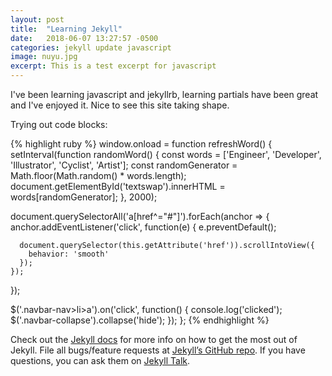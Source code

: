 ```yaml
---
layout: post
title:  "Learning Jekyll"
date:   2018-06-07 13:27:57 -0500
categories: jekyll update javascript
image: nuyu.jpg
excerpt: This is a test excerpt for javascript
---
```


I've been learning javascript and jekyllrb, learning partials have been great and I've enjoyed it.  Nice to see this site taking shape.

Trying out code blocks:

{% highlight ruby %}
window.onload = function refreshWord() {
  setInterval(function randomWord() {
    const words = ['Engineer', 'Developer', 'Illustrator', 'Cyclist', 'Artist'];
    const randomGenerator = Math.floor(Math.random() * words.length);
    document.getElementById('textswap').innerHTML = words[randomGenerator];
  }, 2000);

  document.querySelectorAll('a[href^="#"]').forEach(anchor => {
    anchor.addEventListener('click', function(e) {
      e.preventDefault();

      document.querySelector(this.getAttribute('href')).scrollIntoView({
        behavior: 'smooth'
      });
    });
  });

  $('.navbar-nav>li>a').on('click', function() {
    console.log('clicked');
    $('.navbar-collapse').collapse('hide');
  });
};
{% endhighlight %}

Check out the [Jekyll docs][jekyll-docs] for more info on how to get the most out of Jekyll. File all bugs/feature requests at [Jekyll’s GitHub repo][jekyll-gh]. If you have questions, you can ask them on [Jekyll Talk][jekyll-talk].

[jekyll-docs]: https://jekyllrb.com/docs/home
[jekyll-gh]: https://github.com/jekyll/jekyll
[jekyll-talk]: https://talk.jekyllrb.com/
